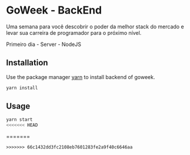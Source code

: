 # GoWeek - BackEnd   

Uma semana para você descobrir o poder da melhor stack do mercado e levar sua carreira de programador para o próximo nível.

Primeiro dia - Server - NodeJS


## Installation

Use the package manager [yarn](https://yarnpkg.com/pt-BR/) to install backend of goweek.

```bash
yarn install
```

## Usage

```javascript
yarn start
<<<<<<< HEAD
```
=======
```
>>>>>>> 66c1432dd3fc2108eb7601283fe2a9f40c6646aa
